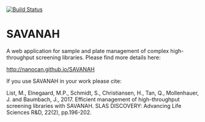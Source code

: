 [![Build Status](https://travis-ci.org/NanoCAN/SAVANAH.svg?branch=master)](https://travis-ci.org/NanoCAN/SAVANAH)

# SAVANAH

A web application for sample and plate management of complex high-throughput screening libraries. Please find more details here:

http://nanocan.github.io/SAVANAH

If you use SAVANAH in your work please cite: 

List, M., Elnegaard, M.P., Schmidt, S., Christiansen, H., Tan, Q., Mollenhauer, J. and Baumbach, J., 2017. 
Efficient management of high-throughput screening libraries with SAVANAH. 
SLAS DISCOVERY: Advancing Life Sciences R&D, 22(2), pp.196-202.
